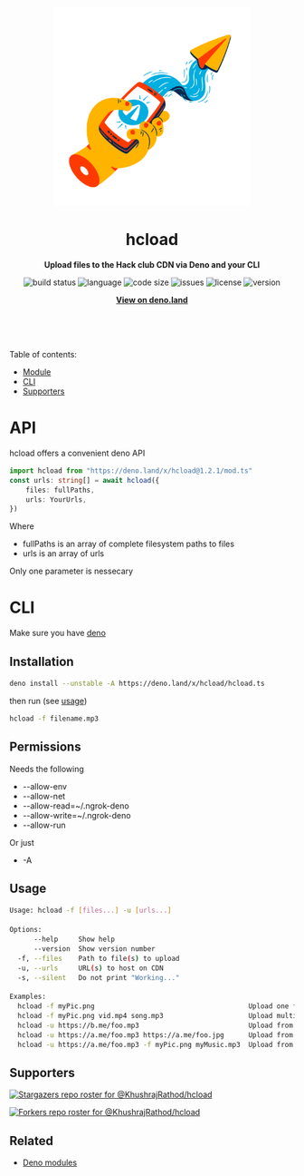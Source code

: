 <div align="center">
    <img src="assets/logo.svg" width="350" height="350" alt="Hand with phone showing paper plane which is being tapped; Paper plane flying away out of phone">
    <h1>hcload</h1>
    <p>
        <b>Upload files to the Hack club CDN via Deno and your CLI</b>
    </p>
    <p>
        <img alt="build status" src="https://img.shields.io/github/workflow/status/KhushrajRathod/hcload/Deno?label=checks" >
        <img alt="language" src="https://img.shields.io/github/languages/top/KhushrajRathod/hcload" >
        <img alt="code size" src="https://img.shields.io/github/languages/code-size/KhushrajRathod/hcload">
        <img alt="issues" src="https://img.shields.io/github/issues/KhushrajRathod/hcload" >
        <img alt="license" src="https://img.shields.io/github/license/KhushrajRathod/hcload">
        <img alt="version" src="https://img.shields.io/github/v/release/KhushrajRathod/hcload">
    </p>
    <p>
        <b><a href="https://deno.land/x/hcload">View on deno.land</a></b>
    </p>
    <br>
    <br>
    <br>
</div>

Table of contents:

- [Module](#API)
- [CLI](#CLI)
- [Supporters](#Supporters)

# API

hcload offers a convenient deno API

```ts
import hcload from "https://deno.land/x/hcload@1.2.1/mod.ts"
const urls: string[] = await hcload({
    files: fullPaths,
    urls: YourUrls,
})
```

Where

- fullPaths is an array of complete filesystem paths to files
- urls is an array of urls

Only one parameter is nessecary

# CLI

Make sure you have [deno](https://deno.land/)

## Installation

```bash
deno install --unstable -A https://deno.land/x/hcload/hcload.ts
```

then run (see [usage](#Usage))

```bash
hcload -f filename.mp3
```

## Permissions

Needs the following

- --allow-env
- --allow-net
- --allow-read=~/.ngrok-deno
- --allow-write=~/.ngrok-deno
- --allow-run

Or just

- -A

## Usage

```bash
Usage: hcload -f [files...] -u [urls...]

Options:
      --help     Show help                                             [boolean]
      --version  Show version number                                   [boolean]
  -f, --files    Path to file(s) to upload                               [array]
  -u, --urls     URL(s) to host on CDN                                   [array]
  -s, --silent   Do not print "Working..."                              [boolean]

Examples:
  hcload -f myPic.png                                      Upload one file
  hcload -f myPic.png vid.mp4 song.mp3                     Upload multiple files
  hcload -u https://b.me/foo.mp3                           Upload from one URL
  hcload -u https://a.me/foo.mp3 https://a.me/foo.jpg      Upload from multiple URLs
  hcload -u https://a.me/foo.mp3 -f myPic.png myMusic.mp3  Upload from file[s] and URL[s]
```

## Supporters

[![Stargazers repo roster for @KhushrajRathod/hcload](https://reporoster.com/stars/KhushrajRathod/hcload)](https://github.com/KhushrajRathod/hcload/stargazers)

[![Forkers repo roster for @KhushrajRathod/hcload](https://reporoster.com/forks/KhushrajRathod/hcload)](https://github.com/KhushrajRathod/hcload/network/members)

## Related

- [Deno modules](https://github.com/KhushrajRathod/denoModules)
